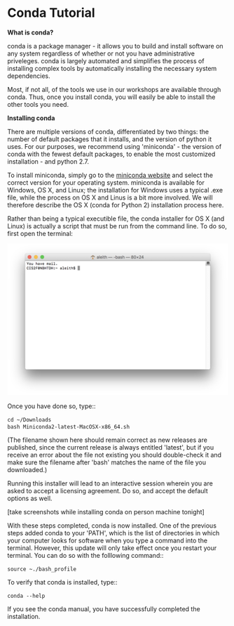 # Conda Tutorial




**What is conda?**

conda is a package manager - it allows you to build and install software on any system regardless of whether or not you have administrative priveleges.  conda is largely automated and simplifies the process of installing complex tools by automatically installing the necessary system dependencies.

Most, if not all, of the tools we use in our workshops are available through conda.  Thus, once you install conda, you will easily be able to install the other tools you need.

**Installing conda**

There are multiple versions of conda, differentiated by two things: the number of default packages that it installs, and the version of python it uses.  For our purposes, we recommend using 'miniconda' - the version of conda with the fewest default packages, to enable the most customized installation - and python 2.7.

To install miniconda, simply go to the [miniconda website](https://conda.io/miniconda.html) and select the correct version for your operating system.  miniconda is available for Windows, OS X, and Linux; the installation for Windows uses a typical .exe file, while the process on OS X and Linus is a bit more involved.  We will therefore describe the OS X (conda for Python 2) installation process here.

Rather than being a typical executible file, the conda installer for OS X (and Linux) is actually a script that must be run from the command line.  To do so, first open the terminal:

![blank terminal](https://github.com/compbiocore/cbc-workshop-tools/blob/master/docs/assets/blank_terminal.png "Terminal")


Once you have done so, type::

	cd ~/Downloads
	bash Miniconda2-latest-MacOSX-x86_64.sh

(The filename shown here should remain correct as new releases are published, since the current release is always entitled 'latest', but if you receive an error about the file not existing you should double-check it and make sure the filename after 'bash' matches the name of the file you downloaded.)

Running this installer will lead to an interactive session wherein you are asked to accept a licensing agreement.  Do so, and accept the default options as well.

[take screenshots while installing conda on person machine tonight]

With these steps completed, conda is now installed.  One of the previous steps added conda to your 'PATH', which is the list of directories in which your computer looks for software when you type a command into the terminal.  However, this update will only take effect once you restart your terminal.  You can do so with the folllowing command::

	source ~./bash_profile

To verify that conda is installed, type::

	conda --help

If you see the conda manual, you have successfully completed the installation.
